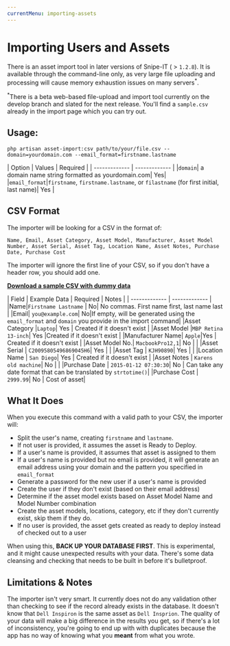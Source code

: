 ```yaml
---
currentMenu: importing-assets
---
```


# Importing Users and Assets

<div id="generated-toc" class="generate_from_h2"></div>

There is an asset import tool in later versions of Snipe-IT ( > `1.2.8`). It is available through the command-line only, as very large file uploading and processing will cause memory exhaustion issues on many servers<sup>*</sup>.

<sup>*</sup>There is a beta web-based file-upload and import tool currently on the develop branch and slated for the next release. You'll find a `sample.csv` already in the import page which you can try out. 


## Usage:

```
php artisan asset-import:csv path/to/your/file.csv --domain=yourdomain.com --email_format=firstname.lastname
```


| Option  | Values | Required |
| ------------- | ------------- |
|`domain`| a domain name string formatted as yourdomain.com| Yes|
|`email_format`|`firstname`, `firstname.lastname`, or `filastname` (for first initial, last name)| Yes |


## CSV Format
The importer will be looking for a CSV in the format of:

```
Name, Email, Asset Category, Asset Model, Manufacturer, Asset Model Number, Asset Serial, Asset Tag, Location Name, Asset Notes, Purchase Date, Purchase Cost
```

The importer will ignore the first line of your CSV, so if you don't have a header row, you should add one.

[__Download a sample CSV with dummy data__](http://docs.snipeitapp.com/sample-assets.csv)

| Field   | Example Data | Required | Notes |
| ------------- | ------------- |
|Name|`Firstname Lastname` | No| No commas. First name first, last name last |
|Email| `you@example.com`| No|If empty, will be generated using the `email_format` and `domain` you provide in the import command|
|Asset Category |`Laptop`| Yes | Created if it doesn't exist |
|Asset Model |`MBP Retina 13-inch`| Yes |Created if it doesn't exist |
|Manufacturer Name| `Apple`|Yes | Created if it doesn't exist |
|Asset Model No.| `MacbookPro12,1`| No |  |
|Asset Serial | `C20095805496869045H6`| Yes |  |
|Asset Tag | `KJH90890`| Yes | |
|Location Name | `San Diego`| Yes | Created if it doesn't exist |
|Asset Notes | `Karens old machine`| No | |
|Purchase Date | `2015-01-12 07:30:30`| No | Can take any date format that can be translated by `strtotime()`|
|Purchase Cost | `2999.99`| No | Cost of asset|

## What It Does

When you execute this command with a valid path to your CSV, the importer will:

- Split the user's name, creating `firstname` and `lastname`.
- If not user is provided, it assumes the asset is Ready to Deploy.
- If a user's name is provided, it assumes that asset is assigned to them
- If a user's name is provided but no email is provided, it will generate an email address using your domain and the pattern you specified in `email_format`
- Generate a password for the new user if a user's name is provided
- Create the user if they don't exist (based on their email address)
- Determine if the asset model exists based on Asset Model Name and Model Number combination
- Create the asset models, locations, category, etc if they don't currently exist, skip them if they do.
- If no user is provided, the asset gets created as ready to deploy instead of checked out to a user

When using this, __BACK UP YOUR DATABASE FIRST__. This is experimental, and it might cause unexpected results with your data. There's some data cleansing and checking that needs to be built in before it's bulletproof.

## Limitations & Notes

The importer isn't very smart. It currently does not do any validation other than checking to see if the record already exists in the database. It doesn't know that `Dell Inspiron` is the same asset as `Dell Insprion`. The quality of your data will make a big difference in the results you get, so if there's a lot of inconsistency, you're going to end up with with duplicates because the app has no way of knowing what you **meant** from what you wrote.
